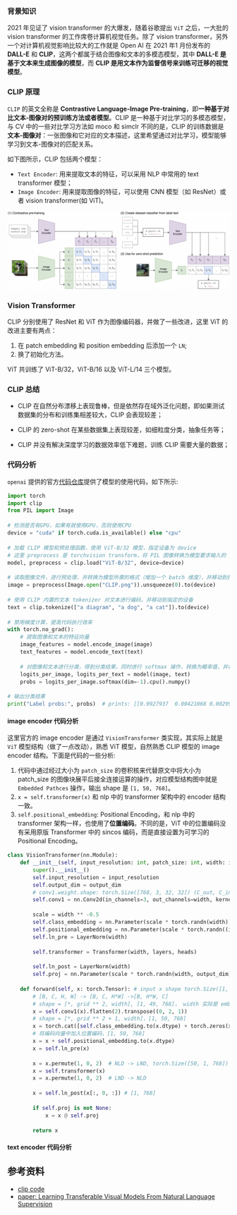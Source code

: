 

### 背景知识

2021 年见证了 vision transformer 的大爆发，随着谷歌提出 `ViT` 之后，一大批的 vision transformer 的工作席卷计算机视觉任务。除了 vision transformer，另外一个对计算机视觉影响比较大的工作就是 Open AI 在 2021 年1 月份发布的 **DALL-E** 和 **CLIP**，这两个都属于结合图像和文本的多模态模型，其中 **DALL-E 是基于文本来生成图像的模型**，而 **CLIP 是用文本作为监督信号来训练可迁移的视觉模型**。

### CLIP 原理

`CLIP` 的英文全称是 **Contrastive Language-Image Pre-training**，即**一种基于对比文本-图像对的预训练方法或者模型**。CLIP 是一种基于对比学习的多模态模型，与 CV 中的一些对比学习方法如 moco 和 simclr 不同的是，CLIP 的训练数据是**文本-图像对**：一张图像和它对应的文本描述，这里希望通过对比学习，模型能够学习到文本-图像对的匹配关系。

如下图所示，CLIP 包括两个模型：

- `Text Encoder`: 用来提取文本的特征，可以采用 NLP 中常用的 text transformer 模型；
- `Image Encoder`: 用来提取图像的特征，可以使用 CNN 模型（如 ResNet）或者 vision transformer(如 ViT)。

![. Summary of our approach. ](../../images/transformer_models/clip_approach.png)

### Vision Transformer

CLIP 分别使用了 ResNet 和 ViT 作为图像编码器，并做了一些改进，这里 ViT 的改进主要有两点：

1. 在 patch embedding 和 position embedding 后添加一个 `LN`;
2. 换了初始化方法。

ViT 共训练了 ViT-B/32，ViT-B/16 以及 ViT-L/14 三个模型。

### CLIP 总结

- CLIP 在自然分布漂移上表现鲁棒，但是依然存在域外泛化问题，即如果测试数据集的分布和训练集相差较大，CLIP 会表现较差；
- CLIP 的 zero-shot 在某些数据集上表现较差，如细粒度分类，抽象任务等；

- CLIP 并没有解决深度学习的数据效率低下难题，训练 CLIP 需要大量的数据；

### 代码分析

`openai` 提供的官方[代码仓库](https://github.com/openai/CLIP)提供了模型的使用代码，如下所示:

```python
import torch
import clip
from PIL import Image

# 检测是否有GPU，如果有就使用GPU，否则使用CPU
device = "cuda" if torch.cuda.is_available() else "cpu"

# 加载 CLIP 模型和预处理函数，使用 ViT-B/32 模型，指定设备为 device
# 这里 preprocess 是 torchvision transform，将 PIL 图像转换为模型要求输入的 tensor 格式
model, preprocess = clip.load("ViT-B/32", device=device)

# 读取图像文件，进行预处理，并转换为模型所需的格式（增加一个 batch 维度），并移动到指定的设备
image = preprocess(Image.open("CLIP.png")).unsqueeze(0).to(device)

# 使用 CLIP 内置的文本 tokenizer 对文本进行编码，并移动到指定的设备
text = clip.tokenize(["a diagram", "a dog", "a cat"]).to(device)

# 禁用梯度计算，提高代码执行效率
with torch.no_grad():
    # 提取图像和文本的特征向量
    image_features = model.encode_image(image)
    text_features = model.encode_text(text)
    
    # 对图像和文本进行分类，得到分类结果，同时进行 softmax 操作，转换为概率值，并将结果移动到 CPU 上进行后续处理
    logits_per_image, logits_per_text = model(image, text)
    probs = logits_per_image.softmax(dim=-1).cpu().numpy()

# 输出分类结果
print("Label probs:", probs)  # prints: [[0.9927937  0.00421068 0.00299572]]
```

#### image encoder 代码分析

这里官方的 image encoder 是通过 `VisionTransformer` 类实现，其实际上就是 `ViT` 模型结构（做了一点改动），熟悉 ViT 模型，自然熟悉 CLIP 模型的 image encoder 结构。下面是代码的一些分析:

1. 代码中通过经过大小为 `patch_size` 的卷积核来代替原文中将大小为 patch_size 的图像块展平后接全连接运算的操作，对应模型结构图中就是 `Embedded Pathces` 操作，输出 shape 是 `[1, 50, 768]`。
2. `x = self.transformer(x)` 和 nlp 中的 transformer 架构中的 encoder 结构一致。
3. `self.positional_embedding`: Positional Encoding，和 nlp 中的 transformer 架构一样，也使用了**位置编码**。不同的是，ViT 中的位置编码没有采用原版 Transformer 中的 $\text{sincos}$ 编码，而是直接设置为可学习的 Positional Encoding。

```python
class VisionTransformer(nn.Module):
    def __init__(self, input_resolution: int, patch_size: int, width: int, layers: int, heads: int, output_dim: int):
        super().__init__()
        self.input_resolution = input_resolution
        self.output_dim = output_dim
        # conv1.weight.shape: torch.Size([768, 3, 32, 32]) (C_out, C_in, kernel_height, kernel_width)
        self.conv1 = nn.Conv2d(in_channels=3, out_channels=width, kernel_size=patch_size, stride=patch_size, bias=False)

        scale = width ** -0.5
        self.class_embedding = nn.Parameter(scale * torch.randn(width)) # torch.Size([768])
        self.positional_embedding = nn.Parameter(scale * torch.randn((input_resolution // patch_size) ** 2 + 1, width)) # torch.Size([50, 768])
        self.ln_pre = LayerNorm(width)

        self.transformer = Transformer(width, layers, heads)

        self.ln_post = LayerNorm(width)
        self.proj = nn.Parameter(scale * torch.randn(width, output_dim))

    def forward(self, x: torch.Tensor): # input x shape torch.Size([1, 3, 224, 224])
        # [B, C, H, W] -> [B, C, H*W] ->[B, H*W, C]
        # shape = [*, grid ** 2, width], [1, 49, 768]， width 实际是 embedding 维度
        x = self.conv1(x).flatten(2).transpose((0, 2, 1)) 
        # shape = [*, grid ** 2 + 1, width]，[1, 50, 768]
        x = torch.cat([self.class_embedding.to(x.dtype) + torch.zeros(x.shape[0], 1, x.shape[-1], dtype=x.dtype, device=x.device), x], dim=1)
        # 将编码向量中加入位置编码，[1, 50, 768]
        x = x + self.positional_embedding.to(x.dtype) 
        x = self.ln_pre(x)

        x = x.permute(1, 0, 2)  # NLD -> LND, torch.Size([50, 1, 768])
        x = self.transformer(x)
        x = x.permute(1, 0, 2)  # LND -> NLD

        x = self.ln_post(x[:, 0, :]) # [1, 768]

        if self.proj is not None:
            x = x @ self.proj

        return x
```

#### text encoder 代码分析



## 参考资料

- [clip code](https://github.com/openai/CLIP)
- [paper: Learning Transferable Visual Models From Natural Language Supervision](https://arxiv.org/abs/2103.00020)